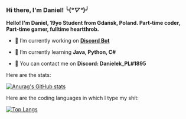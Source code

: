 ### Hi there, I'm Daniel! ╰(*°▽°*)╯

**Hello! I'm Daniel, 19yo Student from Gdańsk, Poland. Part-time coder, Part-time gamer, fulltime heartthrob.**

- 🔭 I’m currently working on [**Discord Bot**](https://github.com/danielCodingGuy/DiscordBot)

- 🌱 I’m currently learning **Java, Python, C#**

- 📃 You can contact me on **Discord: Danielek_PL#1895**

Here are the stats:

[![Anurag's GitHub stats](https://github-readme-stats.vercel.app/api?username=danielCodingGuy)](https://github.com/anuraghazra/github-readme-stats)

Here are the coding languages in which I type my shit:

[![Top Langs](https://github-readme-stats.vercel.app/api/top-langs/?username=danielCodingGuy&layout=compact)](https://github.com/anuraghazra/github-readme-stats)
